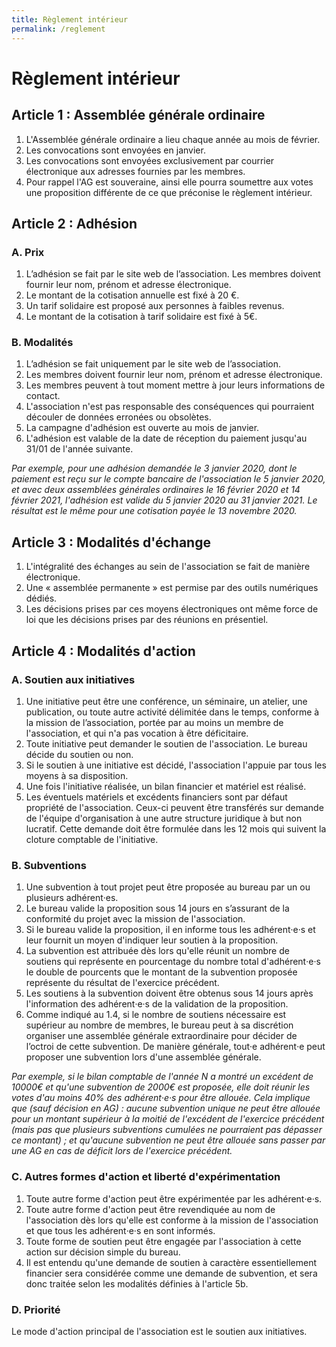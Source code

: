 ```yaml
---
title: Règlement intérieur
permalink: /reglement
---
```


# Règlement intérieur

## Article 1 : Assemblée générale ordinaire

1. L'Assemblée générale ordinaire a lieu chaque année au mois de février.
2. Les convocations sont envoyées en janvier.
3. Les convocations sont envoyées exclusivement par courrier électronique aux adresses fournies par les membres.
4. Pour rappel l'AG est souveraine, ainsi elle pourra soumettre aux votes une proposition différente de ce que préconise le règlement intérieur.

## Article 2 : Adhésion

### A. Prix

1. L’adhésion se fait par le site web de l’association. Les membres doivent fournir leur nom, prénom et adresse électronique.
2. Le montant de la cotisation annuelle est fixé à 20 €.
3. Un tarif solidaire est proposé aux personnes à faibles revenus.
4. Le montant de la cotisation à tarif solidaire est fixé à 5€.

### B. Modalités

1. L’adhésion se fait uniquement par le site web de l’association.
2. Les membres doivent fournir leur nom, prénom et adresse électronique.
3. Les membres peuvent à tout moment mettre à jour leurs informations de contact.
4. L'association n'est pas responsable des conséquences qui pourraient découler de données erronées ou obsolètes.
5. La campagne d'adhésion est ouverte au mois de janvier.
6. L'adhésion est valable de la date de réception du paiement jusqu'au 31/01 de l'année suivante.

_Par exemple, pour une adhésion demandée le 3 janvier 2020, dont le paiement est reçu sur le compte bancaire de l'association le 5 janvier 2020, et avec deux assemblées générales ordinaires le 16 février 2020 et 14 février 2021, l'adhésion est valide du 5 janvier 2020 au 31 janvier 2021. Le résultat est le même pour une cotisation payée le 13 novembre 2020._

## Article 3 : Modalités d'échange

1. L'intégralité des échanges au sein de l'association se fait de manière électronique.
2. Une « assemblée permanente » est permise par des outils numériques dédiés.
3. Les décisions prises par ces moyens électroniques ont même force de loi que les décisions prises par des réunions en présentiel.

## Article 4 : Modalités d'action

### A. Soutien aux initiatives

1. Une initiative peut être une conférence, un séminaire, un atelier, une publication, ou toute autre activité délimitée dans le temps, conforme à la mission de l’association, portée par au moins un membre de l'association, et qui n'a pas vocation à être déficitaire.
2. Toute initiative peut demander le soutien de l'association. Le bureau décide du soutien ou non.
3. Si le soutien à une initiative est décidé, l'association l'appuie par tous les moyens à sa disposition.
4. Une fois l'initiative réalisée, un bilan financier et matériel est réalisé.
5. Les éventuels matériels et excédents financiers sont par défaut propriété de l'association. Ceux-ci peuvent être transférés sur demande de l'équipe d'organisation à une autre structure juridique à but non lucratif. Cette demande doit être formulée dans les 12 mois qui suivent la cloture comptable de l'initiative.

### B. Subventions

1. Une subvention à tout projet peut être proposée au bureau par un ou plusieurs adhérent‧es.
2. Le bureau valide la proposition sous 14 jours en s’assurant de la conformité du projet avec la mission de l'association.
3. Si le bureau valide la proposition, il en informe tous les adhérent‧e‧s et leur fournit un moyen d'indiquer leur soutien à la proposition.
4. La subvention est attribuée dès lors qu'elle réunit un nombre de soutiens qui représente en pourcentage du nombre total d'adhérent‧e‧s le double de pourcents que le montant de la subvention proposée représente du résultat de l'exercice précédent.
5. Les soutiens à la subvention doivent être obtenus sous 14 jours après l'information des adhérent‧e‧s de la validation de la proposition.
6. Comme indiqué au 1.4, si le nombre de soutiens nécessaire est supérieur au nombre de membres, le bureau peut à sa discrétion organiser une assemblée générale extraordinaire pour décider de l’octroi de cette subvention. De manière générale, tout‧e adhérent‧e peut proposer une subvention lors d'une assemblée générale.

_Par exemple, si le bilan comptable de l'année N a montré un excédent de 10000€ et qu'une subvention de 2000€ est proposée, elle doit réunir les votes d'au moins 40% des adhérent‧e‧s pour être allouée. Cela implique que (sauf décision en AG) : aucune subvention unique ne peut être allouée pour un montant supérieur à la moitié de l'excédent de l'exercice précédent (mais pas que plusieurs subventions cumulées ne pourraient pas dépasser ce montant) ; et qu'aucune subvention ne peut être allouée sans passer par une AG en cas de déficit lors de l'exercice précédent._

### C. Autres formes d'action et liberté d'expérimentation

1. Toute autre forme d'action peut être expérimentée par les adhérent‧e‧s.
2. Toute autre forme d'action peut être revendiquée au nom de l'association dès lors qu'elle est conforme à la mission de l'association et que tous les adhérent‧e‧s en sont informés.
3. Toute forme de soutien peut être engagée par l'association à cette action sur décision simple du bureau.
4. Il est entendu qu'une demande de soutien à caractère essentiellement financier sera considérée comme une demande de subvention, et sera donc traitée selon les modalités définies à l'article 5b.

### D. Priorité

Le mode d'action principal de l'association est le soutien aux initiatives.
